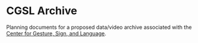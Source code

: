 # CGSL Archive

Planning documents for a proposed data/video archive associated with the [Center for Gesture, Sign, and Language](https://gslcenter.uchicago.edu/).
